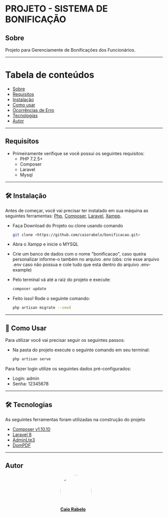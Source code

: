 # PROJETO - SISTEMA DE BONIFICAÇÃO

<a id="sobre"></a>
## Sobre

Projeto para Gerenciamente de Bonificações dos Funcionários.

-------------------------------------------------

Tabela de conteúdos
=================
   * [Sobre](#sobre)
   * [Requisitos](#requisitos)
   * [Instalação](#instalacao)
   * [Como usar](#como-usar)
   * [Ocorrências de Erro](#ocorrencias)
   * [Tecnologias](#tecnologias)
   * [Autor](#autor)

-------------------------------------------------

<a id="requisitos"></a>
## Requisitos

* Primeiramente verifique se você possui os seguintes requisitos:
    * PHP 7.2.5+
    * Composer
    * Laravel
    * Mysql
    

-------------------------------------------------

<a id="instalacao"></a>
## 🛠 Instalação 

Antes de começar, você vai precisar ter instalado em sua máquina as seguintes ferramentas:
[Php](https://www.php.net/downloads), [Composer](https://getcomposer.org/), [Laravel](https://laravel.com/), [Xampp](https://www.apachefriends.org/pt_br/index.html). 

* Faça Download do Projeto ou clone usando comando
    ```bash
    git clone <https://github.com/caiorabelo/bonificacao.git>
    ```

* Abra o Xampp e inicie o MYSQL

* Crie um banco de dados com o nome "bonificacao", caso queira personalizar informe-o também no arquivo .env 
(obs: crie esse arquivo .env caso não possua e cole tudo que esta dentro do arquivo .env-example)

* Pelo terminal vá até a raiz do projeto e execute:
    ```bash
    composer update
    ```

* Feito isso! Rode o seguinte comando:
    ```bash
    php artisan migrate --seed
    ```

-------------------------------------------------

<a id="como-usar"></a>
## 🎲 Como Usar

Para utilizar você vai precisar seguir os seguintes passos:
* Na pasta do projeto execute o seguinte comando em seu terminal:
    ```bash
    php artisan serve
    ```
Para fazer login utilize os seguintes dados pré-configurados:
* Login: admin
* Senha: 12345678

-------------------------------------------------

<a id="tecnologias"></a>
## 🛠 Tecnologias

As seguintes ferramentas foram utilizadas na construção do projeto

- [Composer v1.10.10](https://getcomposer.org/)
- [Laravel 8](https://laravel.com/)
- [AdminLte3](https://github.com/jeroennoten/Laravel-AdminLTE)
- [DomPDF](https://github.com/barryvdh/laravel-dompdf)

-------------------------------------------------

<a id="autor"></a>
## Autor

<div style="display:flex; justify-content:center; align-items:center">

<div style="width: 30%; display: inline-block">
 <a href="https://github.com/caiorabelo">
 <img style="border-radius: 50%;" src="https://avatars.githubusercontent.com/caiorabelo" width="100px;" alt=""/><br>
 <b>Caio Rabelo</b>
 </a>
 </div>

 </div>
